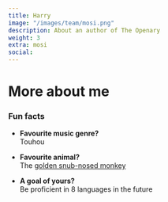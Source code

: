 ```yaml
---
title: Harry
image: "/images/team/mosi.png"
description: About an author of The Openary
weight: 3
extra: mosi
social:
---
```


# More about me

### Fun facts

- **Favourite music genre?** \
Touhou

- **Favourite animal?** \
The [golden snub-nosed monkey](https://en.wikipedia.org/wiki/Golden_snub-nosed_monkey)

- **A goal of yours?** \
Be proficient in 8 languages in the future
